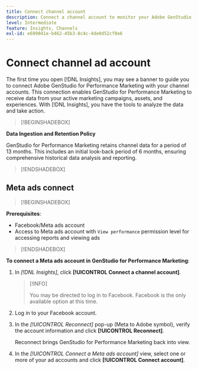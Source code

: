 ```yaml
---
title: Connect channel account
description: Connect a channel account to monitor your Adobe GenStudio for Performance Marketing marketing campaigns and asset performance.
level: Intermediate
feature: Insights, Channels
exl-id: e699041e-b462-45b3-8c4c-4de0d52cf0e6
---
```

# Connect channel ad account

The first time you open [!DNL Insights], you may see a banner to guide you to connect Adobe GenStudio for Performance Marketing with your channel accounts. This connection enables GenStudio for Performance Marketing to receive data from your active marketing campaigns, assets, and experiences. With [!DNL Insights], you have the tools to analyze the data and take action.

>[!BEGINSHADEBOX]

**Data Ingestion and Retention Policy**

GenStudio for Performance Marketing retains channel data for a period of 13 months. This includes an initial look-back period of 6 months, ensuring comprehensive historical data analysis and reporting.

>[!ENDSHADEBOX]

## Meta ads connect

>[!BEGINSHADEBOX]

**Prerequisites**:

- Facebook/Meta ads account
- Access to Meta ads account with `View performance` permission level for accessing reports and viewing ads

>[!ENDSHADEBOX]

**To connect a Meta ads account in GenStudio for Performance Marketing**:

1. In _[!DNL Insights]_, click **[!UICONTROL Connect a channel account]**.

    >[!INFO]
    >
    >You may be directed to log in to Facebook. Facebook is the only available option at this time.

1. Log in to your Facebook account.

1. In the _[!UICONTROL Reconnect]_ pop-up (Meta to Adobe symbol), verify the account information and click **[!UICONTROL Reconnect]**.

    Reconnect brings GenStudio for Performance Marketing back into view.

1. In the _[!UICONTROL Connect a Meta ads account]_ view, select one or more of your ad accounts and click **[!UICONTROL Connect account]**.
<!--
>[!INFO]
>
>You may receive an error if you previously enrolled the channel account with GenStudio for Performance Marketing.

The new user experience shows a banner to connect an account. There is not option to connect yet after you have one connection.
-->
